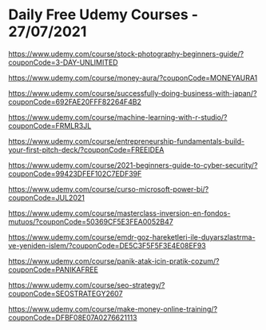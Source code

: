 # Daily Free Udemy Courses - 27/07/2021

https://www.udemy.com/course/stock-photography-beginners-guide/?couponCode=3-DAY-UNLIMITED
https://www.udemy.com/course/money-aura/?couponCode=MONEYAURA1
https://www.udemy.com/course/successfully-doing-business-with-japan/?couponCode=692FAE20FFF82264F4B2
https://www.udemy.com/course/machine-learning-with-r-studio/?couponCode=FRMLR3JL
https://www.udemy.com/course/entrepreneurship-fundamentals-build-your-first-pitch-deck/?couponCode=FREEIDEA
https://www.udemy.com/course/2021-beginners-guide-to-cyber-security/?couponCode=99423DFEF102C7EDF39F
https://www.udemy.com/course/curso-microsoft-power-bi/?couponCode=JUL2021
https://www.udemy.com/course/masterclass-inversion-en-fondos-mutuos/?couponCode=50369CF5E3FEA0052B47
https://www.udemy.com/course/emdr-goz-hareketleri-ile-duyarszlastrma-ve-yeniden-islem/?couponCode=DE5C3F5F5F3E4E08EF93
https://www.udemy.com/course/panik-atak-icin-pratik-cozum/?couponCode=PANIKAFREE
https://www.udemy.com/course/seo-strategy/?couponCode=SEOSTRATEGY2607
https://www.udemy.com/course/make-money-online-training/?couponCode=DFBF08E07A0276621113
